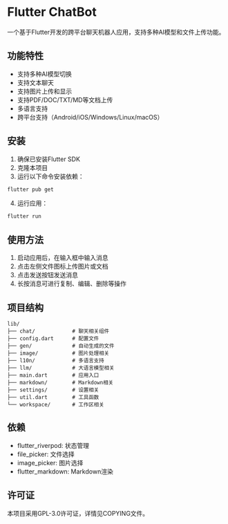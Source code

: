 # Flutter ChatBot

一个基于Flutter开发的跨平台聊天机器人应用，支持多种AI模型和文件上传功能。

## 功能特性

- 支持多种AI模型切换
- 支持文本聊天
- 支持图片上传和显示
- 支持PDF/DOC/TXT/MD等文档上传
- 多语言支持
- 跨平台支持（Android/iOS/Windows/Linux/macOS）

## 安装

1. 确保已安装Flutter SDK
2. 克隆本项目
3. 运行以下命令安装依赖：
```bash
flutter pub get
```
4. 运行应用：
```bash
flutter run
```

## 使用方法

1. 启动应用后，在输入框中输入消息
2. 点击左侧文件图标上传图片或文档
3. 点击发送按钮发送消息
4. 长按消息可进行复制、编辑、删除等操作

## 项目结构

```
lib/
├── chat/            # 聊天相关组件
├── config.dart      # 配置文件
├── gen/             # 自动生成的文件
├── image/           # 图片处理相关
├── l10n/            # 多语言支持
├── llm/             # 大语言模型相关
├── main.dart        # 应用入口
├── markdown/        # Markdown相关
├── settings/        # 设置相关
├── util.dart        # 工具函数
└── workspace/       # 工作区相关
```

## 依赖

- flutter_riverpod: 状态管理
- file_picker: 文件选择
- image_picker: 图片选择
- flutter_markdown: Markdown渲染

## 许可证

本项目采用GPL-3.0许可证，详情见COPYING文件。

